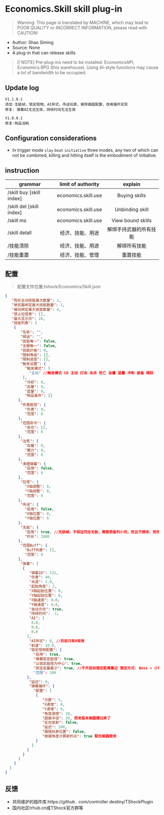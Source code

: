 # Economics.Skill skill plug-in

> Warning: This page is translated by MACHINE, which may lead to POOR QUALITY or INCORRECT INFORMATION, please read with CAUTION!


- Author: Shao Siming
- Source: None
- A plug-in that can release skills

> [! NOTE]
> Pre-plug-ins need to be installed: EconomicsAPI, Economics.RPG (this warehouse).
> Using AI-style functions may cause a lot of bandwidth to be occupied.
 
## Update log


```
V1.1.0.1
添加 无敌帧，锁定怪物，AI样式，传送玩家，移除画圆配置，改用循环实现
修复: 弹幕AI无法生效，持续时间无法生效

V1.0.0.1
修复:物品消耗
```

## Configuration considerations

- In trigger mode `slay`   `beat`   `initiative` three modes, any two of which can not be combined, killing and hitting itself is the embodiment of initiative.

## instruction

|grammar|limit of authority|explain|
| --------------------- |:-------------------:|:--------------------:|
|/skill buy [skill index]|economics.skill.use|Buying skills|
|/skill del [skill index]|economics.skill.use|Unbinding skill|
|/skill ms|economics.skill.use|View bound skills|
|/skill delall|经济、技能、用途|解绑手持武器的所有技能|
|/技能清除|经济、技能、用途|解绑所有技能|
|/技能重置|经济、技能、管理|重置技能|

## 配置
> 配置文件位置:tshock/Economics/Skill.json
```json
{
   "购买主动技能最大数量": 1,
   "单武器绑定最大技能数量": 1,
   "被动绑定最大技能数量": 4,
   "禁止拉怪表": [],
   "最大显示页": 20,
   "技能列表": [
    {
       "名称": "",
       "喊话": "",
       "技能唯一": false,
       "全服唯一": false,
       "技能价格": 0,
       "限制等级": [],
       "限制进度": [],
       "触发设置": {
         "触发模式": [
           "主动" //触发模式 CD 主动 打击 击杀 死亡 血量 蓝量 冲刺 装备 跳跃
        ],
         "冷却": 0,
         "血量": 0,
         "蓝量": 0,
         "物品条件": []
      },
       "伤害敌怪": {
         "伤害": 0,
         "范围": 0
      },
       "范围命令": {
         "命令": [],
         "范围": 0
      },
       "治愈": {
         "血量": 0,
         "魔力": 0,
         "范围": 0
      },
       "清理弹幕": {
         "启用": false,
         "范围": 0
      },
       "拉怪": {
         "X轴调整": 0,
         "Y轴调整": 0,
         "范围": 0
      },
       "传送": {
         "启用": false,
         "X轴位置": 0,
         "Y轴位置": 0
      },
       "无敌": {
         "启用": true, //无敌帧，不保证完全无敌，算是我留的小坑，而且不想改，觉得这样挺好。
         "时长": 2000
      },
       "范围Buff": {
         "Buff列表": [],
         "范围": 0
      },
       "弹幕": [
        {
           "弹幕ID": 132,
           "伤害": 40,
           "击退": 1.0,
           "起始角度": 2,
           "X轴起始位置": 0,
           "Y轴起始位置": 0,
           "X轴速度": 0.0,
           "Y轴速度": 0.0,
           "自动方向": true,
           "持续时间": -1,
           "AI": [
            0.0,
            0.0,
            0.0
          ],
           "AI样式": 0, //目前只有0有效
           "射速": 10.0, 
           "锁定怪物配置": {
             "启用": true,
             "弹幕锁定敌怪": true, 
             "以锁定敌怪为中心": true,
             "锁定血量最少": true, //不开启则锁定距离最近 锁定方式: Boss > 小怪
             "范围": 200
          },
           "延迟": 0,
           "弹幕循环": {
             "配置": [
              {
                 "次数": 5,
                 "X递增": 0,
                 "Y递增": 0,
                 "角度递增": 20,
                 "圆面半径": 20, 把老版本画圆挪过来了
                 "反向发射": false,
                 "延迟": 100,
                 "跟随玩家位置": false,
                 "根据角度计算新的点": true 配合画圆使用
              }
            ]
          }
        }
      ]
    }
  ]
}
```

## 反馈

- 共同维护的插件库:https://github . com/controller destiny/TShockPlugin
- 国内社区trhub.cn或TShock官方群等